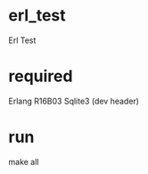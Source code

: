 erl_test
========

Erl Test


required
========

  Erlang R16B03
  Sqlite3 (dev header)
  
run
===

  make all
